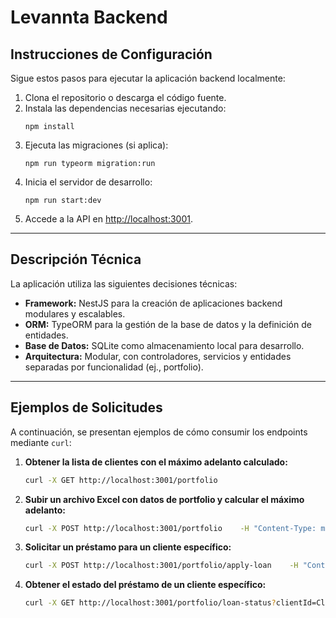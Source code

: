 
# Levannta Backend

## Instrucciones de Configuración

Sigue estos pasos para ejecutar la aplicación backend localmente:

1. Clona el repositorio o descarga el código fuente.
2. Instala las dependencias necesarias ejecutando:
   ```
   npm install
   ```
3. Ejecuta las migraciones (si aplica):
   ```
   npm run typeorm migration:run
   ```
4. Inicia el servidor de desarrollo:
   ```
   npm run start:dev
   ```
5. Accede a la API en [http://localhost:3001](http://localhost:3001).

---

## Descripción Técnica

La aplicación utiliza las siguientes decisiones técnicas:

- **Framework:** NestJS para la creación de aplicaciones backend modulares y escalables.
- **ORM:** TypeORM para la gestión de la base de datos y la definición de entidades.
- **Base de Datos:** SQLite como almacenamiento local para desarrollo.
- **Arquitectura:** Modular, con controladores, servicios y entidades separadas por funcionalidad (ej., portfolio).

---

## Ejemplos de Solicitudes

A continuación, se presentan ejemplos de cómo consumir los endpoints mediante `curl`:

1. **Obtener la lista de clientes con el máximo adelanto calculado:**
   ```bash
   curl -X GET http://localhost:3001/portfolio
   ```

2. **Subir un archivo Excel con datos de portfolio y calcular el máximo adelanto:**
   ```bash
   curl -X POST http://localhost:3001/portfolio    -H "Content-Type: multipart/form-data"    -F "file=@path_to_your_file.xlsx"
   ```

3. **Solicitar un préstamo para un cliente específico:**
   ```bash
   curl -X POST http://localhost:3001/portfolio/apply-loan    -H "Content-Type: application/json"    -d '{"clientId": "Client123", "amount": 1500}'
   ```

4. **Obtener el estado del préstamo de un cliente específico:**
   ```bash
   curl -X GET http://localhost:3001/portfolio/loan-status?clientId=Client123
   ```
